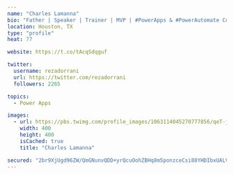```yaml
---
name: "Charles Lamanna"
bio: "Father | Speaker | Trainer | MVP | #PowerApps & #PowerAutomate Community Super User | YouTuber Right-pointing triangle http://youtube.com/c/rezadorrani | Learn - Share - Clockwise rightwards and leftwards open circle arrows"
location: Houston, TX
type: "profile"
heat: 77

website: https://t.co/tAcqSdqguf

twitter:
  username: rezadorrani
  url: https://twitter.com/rezadorrani
  followers: 2265

topics:
  - Power Apps

images:
  - url: https://pbs.twimg.com/profile_images/1063114045270777856/qeT-jpWr_400x400.jpg
    width: 400
    height: 400
    isCached: true
    title: "Charles Lamanna"

secured: "2br9XjUgd96ZW/QmGNunvQDD+yrQcuOohZBHq8m5ponzceCsi88YHDIbxUALVc2Z1zR2eDeM4oi7yQ6mb1gkaaOtylFRwRkYFHhh+hoLpA5P7PYMTaEatxDJ28UwlZ4yl2RTxye9RiP8faJb0r7ZoZhos2dSabTMaWouNDx6W/3LCo1LV85gv7HGKBLymG03hWSArBbM3eGzJO3mHDtuwKf5rbHtdclqhfINh1RTxr4F+HCXSf7MjrSwpmn+/OlE6EeLXamUQcuqx+EXFfNn9rNFlc6Lktb578SLD51UzxvrshlZHHi3PyxFg0Rfq/g2fcS4dCEFtLfP0cn2mzGHy1++pDruUtLwTxJ37lUf79SVSDcpakIvH6iymN4L+FXNagoVs+IqhJ8do2RI/X2U97UHE++aFmRmulgEHSJJG08=;rZkQhLGU9/JYe9JzPd617Q=="
---
```


